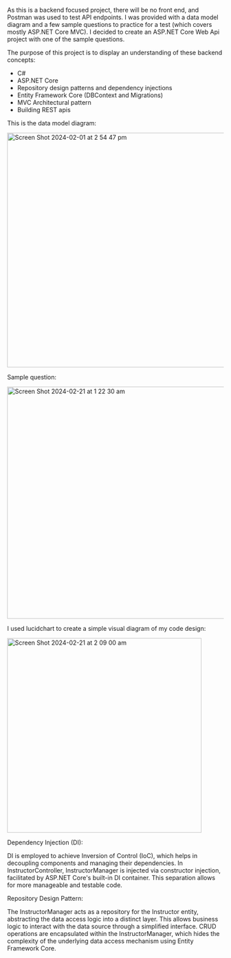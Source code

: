 As this is a backend focused project, there will be no front end, and Postman was used to test API endpoints.
I was provided with a data model diagram and a few sample questions to practice for a test (which covers mostly ASP.NET Core MVC). 
I decided to create an ASP.NET Core Web Api project with one of the sample questions. 

The purpose of this project is to display an understanding of these backend concepts:
- C#
- ASP.NET Core
- Repository design patterns and dependency injections
- Entity Framework Core (DBContext and Migrations)
- MVC Architectural pattern
- Building REST apis

This is the data model diagram: 

<img width="545" alt="Screen Shot 2024-02-01 at 2 54 47 pm" src="https://github.com/roylohhh/SchoolWebApi/assets/101264393/cd207ccf-23ed-4b3b-8265-341c903d2a64">

Sample question:

<img width="539" alt="Screen Shot 2024-02-21 at 1 22 30 am" src="https://github.com/roylohhh/SchoolWebApi/assets/101264393/197b5302-091b-4b81-856a-584fcced9379">

I used lucidchart to create a simple visual diagram of my code design:

<img width="452" alt="Screen Shot 2024-02-21 at 2 09 00 am" src="https://github.com/roylohhh/SchoolWebApi/assets/101264393/1f34f63a-8fae-440f-99e8-39e12fa79792">

Dependency Injection (DI):

DI is employed to achieve Inversion of Control (IoC), which helps in decoupling components and managing their dependencies.
In InstructorController, InstructorManager is injected via constructor injection, facilitated by ASP.NET Core's built-in DI container. This separation allows for more manageable and testable code.

Repository Design Pattern:

The InstructorManager acts as a repository for the Instructor entity, abstracting the data access logic into a distinct layer. This allows business logic to interact with the data source through a simplified interface.
CRUD operations are encapsulated within the InstructorManager, which hides the complexity of the underlying data access mechanism using Entity Framework Core.




